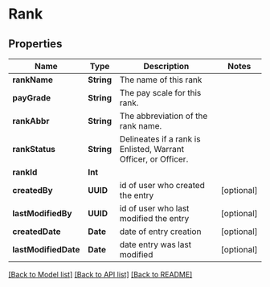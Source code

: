 # Rank

## Properties
Name | Type | Description | Notes
------------ | ------------- | ------------- | -------------
**rankName** | **String** | The name of this rank | 
**payGrade** | **String** | The pay scale for this rank. | 
**rankAbbr** | **String** | The abbreviation of the rank name. | 
**rankStatus** | **String** | Delineates if a rank is Enlisted, Warrant Officer, or Officer. | 
**rankId** | **Int** |  | 
**createdBy** | **UUID** | id of user who created the entry | [optional] 
**lastModifiedBy** | **UUID** | id of user who last modified the entry | [optional] 
**createdDate** | **Date** | date of entry creation | [optional] 
**lastModifiedDate** | **Date** | date entry was last modified | [optional] 

[[Back to Model list]](../README.md#documentation-for-models) [[Back to API list]](../README.md#documentation-for-api-endpoints) [[Back to README]](../README.md)


